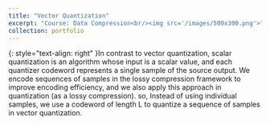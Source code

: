 ```yaml
---
title: "Vector Quantization"
excerpt: "Course: Data Compression<br/><img src='/images/500x300.png'>"
collection: portfolio
---
```

{: style="text-align: right" }In contrast to vector quantization, scalar quantization is an algorithm whose input is a scalar value, and each quantizer codeword represents a single sample of the source output. We encode sequences of samples in the lossy compression framework to improve encoding efficiency, and we also apply this approach in quantization (as a lossy compression). so, Instead of using individual samples, we use a codeword of length L to quantize a sequence of samples in vector quantization.
